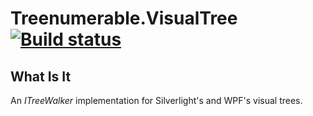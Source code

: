 # Treenumerable.VisualTree [![Build status](https://ci.appveyor.com/api/projects/status/7qgky1vg50s8s35t)](https://ci.appveyor.com/project/JasonBoyd/treenumerable-visualtree)

## What Is It
An *ITreeWalker* implementation for Silverlight's and WPF's visual trees.

